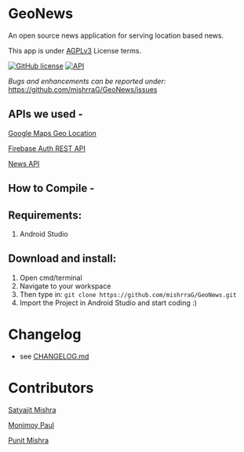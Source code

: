 # GeoNews
An open source news application for serving location based news.

This app is under [AGPLv3](https://www.gnu.org/licenses/license-list.html#AGPLv3.0) License terms.

[![GitHub license](https://img.shields.io/github/license/anshumanpati6/GeoNews?color=bright%20green&label=Android%20CI&logo=Github&logoColor=white&style=plastic)](https://github.com/mishrraG/GeoNews/actions/new)                  [![API](https://img.shields.io/badge/API%20Level-28-blue)](https://android-arsenal.com/api?level=28)

*Bugs and enhancements can be reported under:* https://github.com/mishrraG/GeoNews/issues

## APIs we used -

[Google Maps Geo Location](https://cloud.google.com/maps-platform/)

[Firebase Auth REST API](https://firebase.google.com/docs/reference/rest/auth)

[News API](https://newsapi.org/)



## How to Compile -

Requirements:
-----------------------
  1. Android Studio

Download and install:
-----------------------
  1. Open cmd/terminal
  2. Navigate to your workspace
  3. Then type in: `git clone https://github.com/mishrraG/GeoNews.git`
  4. Import the Project in Android Studio and start coding :)

  
Changelog
==================================
- see [CHANGELOG.md](CHANGELOG.md)




Contributors
=====================================
[Satyajit Mishra](https://github.com/smish-hash)

[Monimoy Paul](https://github.com/monimoy-code)

[Punit Mishra](https://github.com/T1NUP)

